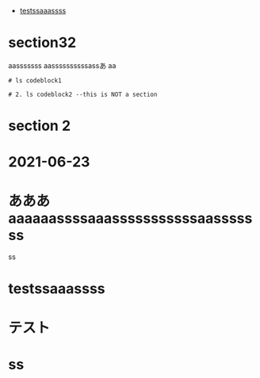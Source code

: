
<!-- TOC -->

- [testssaaassss](#testssaaassss)

<!-- /TOC -->

# section32
aasssssss
aassssssssssassあ
aa
```
# ls codeblock1
```
```
# 2. ls codeblock2 --this is NOT a section
```

# section 2

# 2021-06-23

# あああaaaaaassssaaasssssssssssaasssssss
ss

# testssaaassss
# テスト

# ss